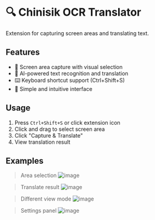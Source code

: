 # 🔍 Chinisik OCR Translator

Extension for capturing screen areas and translating text.

## Features

- 📸 Screen area capture with visual selection
- 🤖 AI-powered text recognition and translation
- ⌨️ Keyboard shortcut support (Ctrl+Shift+S)
- 🎯 Simple and intuitive interface

## Usage

1. Press `Ctrl+Shift+S` or click extension icon
2. Click and drag to select screen area
3. Click "Capture & Translate"
4. View translation result

## Examples

> Area selection
![image](https://github.com/user-attachments/assets/b97bc8b3-1eb0-4267-bb93-81c32489ef2b)

> Translate result
![image](https://github.com/user-attachments/assets/3fabde54-45a3-4933-869a-bd60d2fb2f4d)

> Different view mode
![image](https://github.com/user-attachments/assets/124ea62e-46bb-41b2-82bc-473cc44f0c3e)

> Settings panel
![image](https://github.com/user-attachments/assets/22597720-3c0b-41a0-b50f-77216bda785c)
